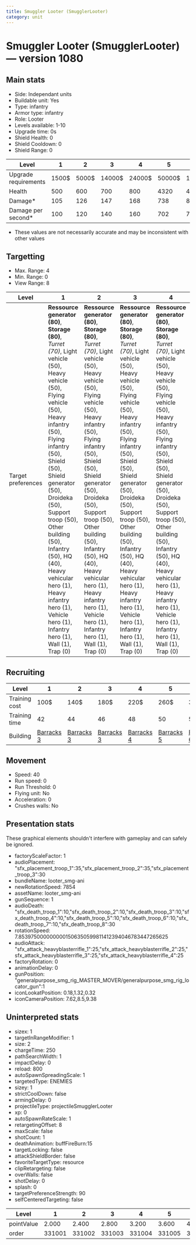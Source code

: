 ```yaml
---
title: Smuggler Looter (SmugglerLooter)
category: unit
---
```


# Smuggler Looter (SmugglerLooter) — version 1080

## Main stats

  * Side: Independant units
  * Buildable unit: Yes
  * Type: infantry
  * Armor type: infantry
  * Role: Looter
  * Levels available: 1-10
  * Upgrade time: 0s
  * Shield Health: 0
  * Shield Cooldown: 0
  * Shield Range: 0

|Level               |1    |2    |3     |4     |5     |6      |7      |8      |9       |10      |
|--------------------|-----|-----|------|------|------|-------|-------|-------|--------|--------|
|Upgrade requirements|1500$|5000$|14000$|24000$|50000$|100000$|200000$|750000$|2000000$|4000000$|
|Health              |500  |600  |700   |800   |4320  |4800   |5280   |5760   |6240    |7200    |
|Damage*             |105  |126  |147   |168   |738   |819    |901    |983    |1065    |1229    |
|Damage per second*  |100  |120  |140   |160   |702   |780    |858    |936    |1014    |1170    |

* These values are not necessarily accurate and may be inconsistent with other values

## Targetting

  * Max. Range: 4
  * Min. Range: 0
  * View Range: 8

|Level             |1                                                                                                                                                                                                                                                                                                                                                                                                    |2                                                                                                                                                                                                                                                                                                                                                                                                    |3                                                                                                                                                                                                                                                                                                                                                                                                    |4                                                                                                                                                                                                                                                                                                                                                                                                    |5                                                                                                                                                                                                                                                                                                                                                                                                        |6                                                                                                                                                                                                                                                                                                                                                                                                        |7                                                                                                                                                                                                                                                                                                                                                                                                        |8                                                                                                                                                                                                                                                                                                                                                                                                        |9                                                                                                                                                                                                                                                                                                                                                                                                        |10                                                                                                                                                                                                                                                                                                                                                                                                       |
|------------------|-----------------------------------------------------------------------------------------------------------------------------------------------------------------------------------------------------------------------------------------------------------------------------------------------------------------------------------------------------------------------------------------------------|-----------------------------------------------------------------------------------------------------------------------------------------------------------------------------------------------------------------------------------------------------------------------------------------------------------------------------------------------------------------------------------------------------|-----------------------------------------------------------------------------------------------------------------------------------------------------------------------------------------------------------------------------------------------------------------------------------------------------------------------------------------------------------------------------------------------------|-----------------------------------------------------------------------------------------------------------------------------------------------------------------------------------------------------------------------------------------------------------------------------------------------------------------------------------------------------------------------------------------------------|---------------------------------------------------------------------------------------------------------------------------------------------------------------------------------------------------------------------------------------------------------------------------------------------------------------------------------------------------------------------------------------------------------|---------------------------------------------------------------------------------------------------------------------------------------------------------------------------------------------------------------------------------------------------------------------------------------------------------------------------------------------------------------------------------------------------------|---------------------------------------------------------------------------------------------------------------------------------------------------------------------------------------------------------------------------------------------------------------------------------------------------------------------------------------------------------------------------------------------------------|---------------------------------------------------------------------------------------------------------------------------------------------------------------------------------------------------------------------------------------------------------------------------------------------------------------------------------------------------------------------------------------------------------|---------------------------------------------------------------------------------------------------------------------------------------------------------------------------------------------------------------------------------------------------------------------------------------------------------------------------------------------------------------------------------------------------------|---------------------------------------------------------------------------------------------------------------------------------------------------------------------------------------------------------------------------------------------------------------------------------------------------------------------------------------------------------------------------------------------------------|
|Target preferences|**Ressource generator (80)**, **Storage (80)**, _Turret (70)_, Light vehicle (50), Heavy vehicle (50), Flying vehicle (50), Heavy infantry (50), Flying infantry (50), Shield (50), Shield generator (50), Droideka (50), Support troop (50), Other building (50), Infantry (50), HQ (40), Heavy vehicular hero (1), Heavy infantry hero (1), Vehicle hero (1), Infantry hero (1), Wall (1), Trap (0)|**Ressource generator (80)**, **Storage (80)**, _Turret (70)_, Light vehicle (50), Heavy vehicle (50), Flying vehicle (50), Heavy infantry (50), Flying infantry (50), Shield (50), Shield generator (50), Droideka (50), Support troop (50), Other building (50), Infantry (50), HQ (40), Heavy vehicular hero (1), Heavy infantry hero (1), Vehicle hero (1), Infantry hero (1), Wall (1), Trap (0)|**Ressource generator (80)**, **Storage (80)**, _Turret (70)_, Light vehicle (50), Heavy vehicle (50), Flying vehicle (50), Heavy infantry (50), Flying infantry (50), Shield (50), Shield generator (50), Droideka (50), Support troop (50), Other building (50), Infantry (50), HQ (40), Heavy vehicular hero (1), Heavy infantry hero (1), Vehicle hero (1), Infantry hero (1), Wall (1), Trap (0)|**Ressource generator (80)**, **Storage (80)**, _Turret (70)_, Light vehicle (50), Heavy vehicle (50), Flying vehicle (50), Heavy infantry (50), Flying infantry (50), Shield (50), Shield generator (50), Droideka (50), Support troop (50), Other building (50), Infantry (50), HQ (40), Heavy vehicular hero (1), Heavy infantry hero (1), Vehicle hero (1), Infantry hero (1), Wall (1), Trap (0)|**Ressource generator (80)**, **Storage (80)**, _Turret (70)_, Light vehicle (50), Heavy vehicular hero (50), Heavy vehicle (50), Heavy infantry hero (50), Flying vehicle (50), Heavy infantry (50), Flying infantry (50), Shield (50), Shield generator (50), Droideka (50), Vehicle hero (50), Infantry hero (50), Support troop (50), Other building (50), Infantry (50), HQ (40), Wall (1), Trap (0)|**Ressource generator (80)**, **Storage (80)**, _Turret (70)_, Light vehicle (50), Heavy vehicular hero (50), Heavy vehicle (50), Heavy infantry hero (50), Flying vehicle (50), Heavy infantry (50), Flying infantry (50), Shield (50), Shield generator (50), Droideka (50), Vehicle hero (50), Infantry hero (50), Support troop (50), Other building (50), Infantry (50), HQ (40), Wall (1), Trap (0)|**Ressource generator (80)**, **Storage (80)**, _Turret (70)_, Light vehicle (50), Heavy vehicular hero (50), Heavy vehicle (50), Heavy infantry hero (50), Flying vehicle (50), Heavy infantry (50), Flying infantry (50), Shield (50), Shield generator (50), Droideka (50), Vehicle hero (50), Infantry hero (50), Support troop (50), Other building (50), Infantry (50), HQ (40), Wall (1), Trap (0)|**Ressource generator (80)**, **Storage (80)**, _Turret (70)_, Light vehicle (50), Heavy vehicular hero (50), Heavy vehicle (50), Heavy infantry hero (50), Flying vehicle (50), Heavy infantry (50), Flying infantry (50), Shield (50), Shield generator (50), Droideka (50), Vehicle hero (50), Infantry hero (50), Support troop (50), Other building (50), Infantry (50), HQ (40), Wall (1), Trap (0)|**Ressource generator (80)**, **Storage (80)**, _Turret (70)_, Light vehicle (50), Heavy vehicular hero (50), Heavy vehicle (50), Heavy infantry hero (50), Flying vehicle (50), Heavy infantry (50), Flying infantry (50), Shield (50), Shield generator (50), Droideka (50), Vehicle hero (50), Infantry hero (50), Support troop (50), Other building (50), Infantry (50), HQ (40), Wall (1), Trap (0)|**Ressource generator (80)**, **Storage (80)**, _Turret (70)_, Light vehicle (50), Heavy vehicular hero (50), Heavy vehicle (50), Heavy infantry hero (50), Flying vehicle (50), Heavy infantry (50), Flying infantry (50), Shield (50), Shield generator (50), Droideka (50), Vehicle hero (50), Infantry hero (50), Support troop (50), Other building (50), Infantry (50), HQ (40), Wall (1), Trap (0)|

## Recruiting

|Level        |1                                  |2                                  |3                                  |4                                  |5                                  |6                                  |7                                  |8                                  |9                                  |10                                  |
|-------------|-----------------------------------|-----------------------------------|-----------------------------------|-----------------------------------|-----------------------------------|-----------------------------------|-----------------------------------|-----------------------------------|-----------------------------------|------------------------------------|
|Training cost|100$                               |140$                               |180$                               |220$                               |260$                               |300$                               |340$                               |380$                               |420$                               |460$                                |
|Training time|42                                 |44                                 |46                                 |48                                 |50                                 |52                                 |54                                 |56                                 |58                                 |60                                  |
|Building     |[Barracks 3](smugglerBarracks.html)|[Barracks 3](smugglerBarracks.html)|[Barracks 3](smugglerBarracks.html)|[Barracks 4](smugglerBarracks.html)|[Barracks 5](smugglerBarracks.html)|[Barracks 6](smugglerBarracks.html)|[Barracks 7](smugglerBarracks.html)|[Barracks 8](smugglerBarracks.html)|[Barracks 9](smugglerBarracks.html)|[Barracks 10](smugglerBarracks.html)|

## Movement

  * Speed: 40
  * Run speed: 0
  * Run Threshold: 0
  * Flying unit: No
  * Acceleration: 0
  * Crushes walls: No

## Presentation stats

These graphical elements shouldn't interfere with gameplay and can safely be ignored.

  * factoryScaleFactor: 1
  * audioPlacement: "sfx_placement_troop_1":35,"sfx_placement_troop_2":35,"sfx_placement_troop_3":30
  * bundleName: looter_smg-ani
  * newRotationSpeed: 7854
  * assetName: looter_smg-ani
  * gunSequence: 1
  * audioDeath: "sfx_death_troop_1":10,"sfx_death_troop_2":10,"sfx_death_troop_3":10,"sfx_death_troop_4":10,"sfx_death_troop_5":10,"sfx_death_troop_6":10,"sfx_death_troop_7":10,"sfx_death_troop_8":30
  * rotationSpeed: 7.8539750000000001506350599811412394046783447265625
  * audioAttack: "sfx_attack_heavyblasterrifle_1":25,"sfx_attack_heavyblasterrifle_2":25,"sfx_attack_heavyblasterrifle_3":25,"sfx_attack_heavyblasterrifle_4":25
  * factoryRotation: 0
  * animationDelay: 0
  * gunPosition: "generalpurpose_smg_rig_MASTER_MOVER/generalpurpose_smg_rig_locator_gun":1
  * iconLookatPosition: 0.18,1.32,0.32
  * iconCameraPosition: 7.62,8.5,9.38

## Uninterpreted stats

  * sizex: 1
  * targetInRangeModifier: 1
  * size: 2
  * chargeTime: 250
  * pathSearchWidth: 1
  * impactDelay: 0
  * reload: 800
  * autoSpawnSpreadingScale: 1
  * targetedType: ENEMIES
  * sizey: 1
  * strictCoolDown: false
  * armingDelay: 0
  * projectileType: projectileSmugglerLooter
  * xp: 0
  * autoSpawnRateScale: 1
  * retargetingOffset: 8
  * maxScale: false
  * shotCount: 1
  * deathAnimation: buffFireBurn:15
  * targetLocking: false
  * attackShieldBorder: false
  * favoriteTargetType: resource
  * clipRetargeting: false
  * overWalls: false
  * shotDelay: 0
  * splash: 0
  * targetPreferenceStrength: 90
  * selfCenteredTargeting: false

|Level     |1     |2     |3     |4     |5     |6     |7     |8     |9     |10    |
|----------|------|------|------|------|------|------|------|------|------|------|
|pointValue|2.000 |2.400 |2.800 |3.200 |3.600 |4.000 |4.400 |4.800 |5.200 |6.000 |
|order     |331001|331002|331003|331004|331005|331006|331007|331008|331009|331010|

